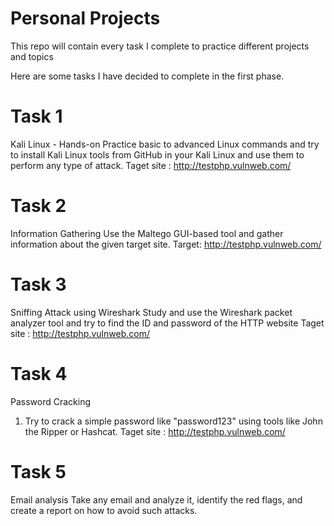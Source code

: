 # Personal Projects
This repo will contain every task I complete to practice different projects and topics

Here are some tasks I have decided to complete in the first phase.

# Task 1
Kali Linux - Hands-on
Practice basic to advanced Linux commands and try to install Kali Linux tools from GitHub in your Kali Linux and use them to perform any type of attack.
Taget site : http://testphp.vulnweb.com/

# Task 2
Information Gathering
Use the Maltego GUI-based tool and gather information about the given target site.
Target: http://testphp.vulnweb.com/

# Task 3
Sniffing Attack using Wireshark
Study and use the Wireshark packet analyzer tool and try to find the ID and password of the HTTP website
Taget site : http://testphp.vulnweb.com/

# Task 4
Password Cracking
1. Try to crack a simple password like "password123" using tools like John the Ripper or Hashcat.
Taget site : http://testphp.vulnweb.com/

# Task 5
Email analysis
Take any email and analyze it, identify the red flags, and create a report on how to avoid such attacks.
